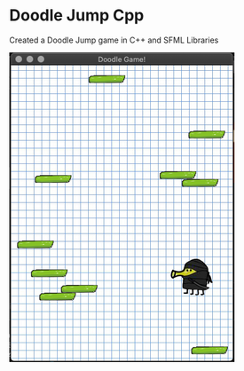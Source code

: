 # Doodle Jump Cpp
Created a Doodle Jump game in C++ and SFML Libraries

![image](images/Screenshot.png)